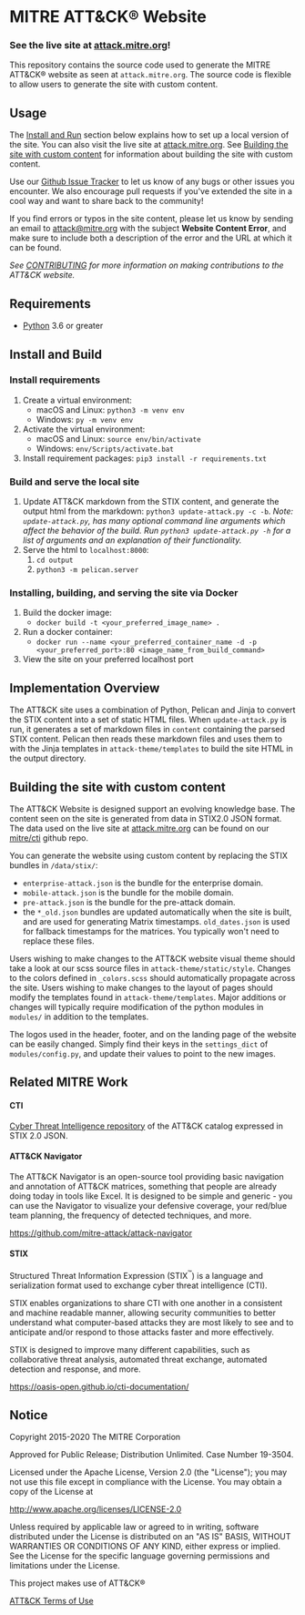 # MITRE ATT&CK&reg; Website

### See the live site at [attack.mitre.org](https://attack.mitre.org)!

This repository contains the source code used to generate the MITRE ATT&CK&reg; website as seen at `attack.mitre.org`. The source code is flexible to allow users to generate the site with custom content.

## Usage
The [Install and Run](#Install-and-Build) section below explains how to set up a local version of the site. You can also visit the live site at [attack.mitre.org](https://attack.mitre.org). See [Building the site with custom content](#Building-the-site-with-custom-content) for information about building the site with custom content.

Use our [Github Issue Tracker](https://github.com/mitre-attack/attack-website/issues) to let us know of any bugs or other issues you encounter. We also encourage pull requests if you've extended the site in a cool way and want to share back to the community!

If you find errors or typos in the site content, please let us know by sending an email to attack@mitre.org with the subject **Website Content Error**, and make sure to include both a description of the error and the URL at which it can be found. 

_See [CONTRIBUTING](/CONTRIBUTING.md) for more information on making contributions to the ATT&CK website._

## Requirements

- [Python](https://www.python.org/) 3.6 or greater

## Install and Build

### Install requirements

1. Create a virtual environment: 
    - macOS and Linux: `python3 -m venv env`
    - Windows: `py -m venv env`
2. Activate the virtual environment: 
    - macOS and Linux: `source env/bin/activate`
    - Windows: `env/Scripts/activate.bat`
3. Install requirement packages: `pip3 install -r requirements.txt`

### Build and serve the local site

1. Update ATT&CK markdown from the STIX content, and generate the output html from the markdown: `python3 update-attack.py -c -b`.
_Note: `update-attack.py`, has many optional command line arguments which affect the behavior of the build. Run `python3 update-attack.py -h` for a list of arguments and an explanation of their functionality._
2. Serve the html to `localhost:8000`: 
    1. `cd output`
    2. `python3 -m pelican.server`

### Installing, building, and serving the site via Docker 

1. Build the docker image:
    - `docker build -t <your_preferred_image_name> .`
2. Run a docker container:
    - `docker run --name <your_preferred_container_name -d -p <your_preferred_port>:80 <image_name_from_build_command>`
3. View the site on your preferred localhost port

## Implementation Overview

The ATT&CK site uses a combination of Python, Pelican and Jinja to convert the STIX content into a set of static HTML files. When `update-attack.py` is run, it generates a set of markdown files in `content` containing the parsed STIX content. Pelican then reads these markdown files and uses them to with the Jinja templates in `attack-theme/templates` to build the site HTML in the output directory. 

## Building the site with custom content

The ATT&CK Website is designed support an evolving knowledge base. The content seen on the site is generated from data in STIX2.0 JSON format. The data used on the live site at [attack.mitre.org](https://attack.mitre.org) can be found on our [mitre/cti](https://github.com/mitre/cti) github repo. 

You can generate the website using custom content by replacing the STIX bundles in `/data/stix/`:
- `enterprise-attack.json` is the bundle for the enterprise domain.
- `mobile-attack.json` is the bundle for the mobile domain.
- `pre-attack.json` is the bundle for the pre-attack domain.
- the `*_old.json` bundles are updated automatically when the site is built, and are used for generating Matrix timestamps. `old_dates.json` is used for fallback timestamps for the matrices. You typically won't need to replace these files.

Users wishing to make changes to the ATT&CK website visual theme should take a look at our scss source files in `attack-theme/static/style`. Changes to the colors defined in `_colors.scss` should automatically propagate across the site. Users wishing to make changes to the layout of pages should modify the templates found in `attack-theme/templates`. Major additions or changes will typically require modification of the python modules in `modules/` in addition to the templates.

The logos used in the header, footer, and on the landing page of the website can be easily changed. Simply find their keys in the `settings_dict` of `modules/config.py`, and update their values to point to the new images.

## Related MITRE Work
#### CTI
[Cyber Threat Intelligence repository](https://github.com/mitre/cti) of the ATT&CK catalog expressed in STIX 2.0 JSON.

#### ATT&CK Navigator
The ATT&CK Navigator is an open-source tool providing basic navigation and annotation of ATT&CK matrices, something that people are already doing today in tools like Excel. It is designed to be simple and generic - you can use the Navigator to visualize your defensive coverage, your red/blue team planning, the frequency of detected techniques, and more. 

https://github.com/mitre-attack/attack-navigator

#### STIX
Structured Threat Information Expression (STIX<sup>&trade;</sup>) is a language and serialization format used to exchange cyber threat intelligence (CTI).

STIX enables organizations to share CTI with one another in a consistent and machine readable manner, allowing security communities to better understand what computer-based attacks they are most likely to see and to anticipate and/or respond to those attacks faster and more effectively.

STIX is designed to improve many different capabilities, such as collaborative threat analysis, automated threat exchange, automated detection and response, and more.

https://oasis-open.github.io/cti-documentation/

## Notice
Copyright 2015-2020 The MITRE Corporation

Approved for Public Release; Distribution Unlimited. Case Number 19-3504.

Licensed under the Apache License, Version 2.0 (the "License");
you may not use this file except in compliance with the License.
You may obtain a copy of the License at

   http://www.apache.org/licenses/LICENSE-2.0

Unless required by applicable law or agreed to in writing, software
distributed under the License is distributed on an "AS IS" BASIS,
WITHOUT WARRANTIES OR CONDITIONS OF ANY KIND, either express or implied.
See the License for the specific language governing permissions and
limitations under the License.

This project makes use of ATT&CK&reg;

[ATT&CK Terms of Use](https://attack.mitre.org/resources/terms-of-use/)

